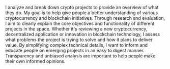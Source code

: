 I analyze and break down crypto projects to provide an overview of what they do. My goal is to help give people a better understanding of various cryptocurrency and blockchain initiatives. Through research and evaluation, I aim to clearly explain the core objectives and functionality of different projects in the space. Whether it's reviewing a new cryptocurrency, decentralized application or innovation in blockchain technology, I assess what problems the project is trying to solve and how it plans to deliver value. By simplifying complex technical details, I want to inform and educate people on emerging projects in an easy to digest manner. Transparency and unbiased analysis are important to help people make their own informed opinions.
